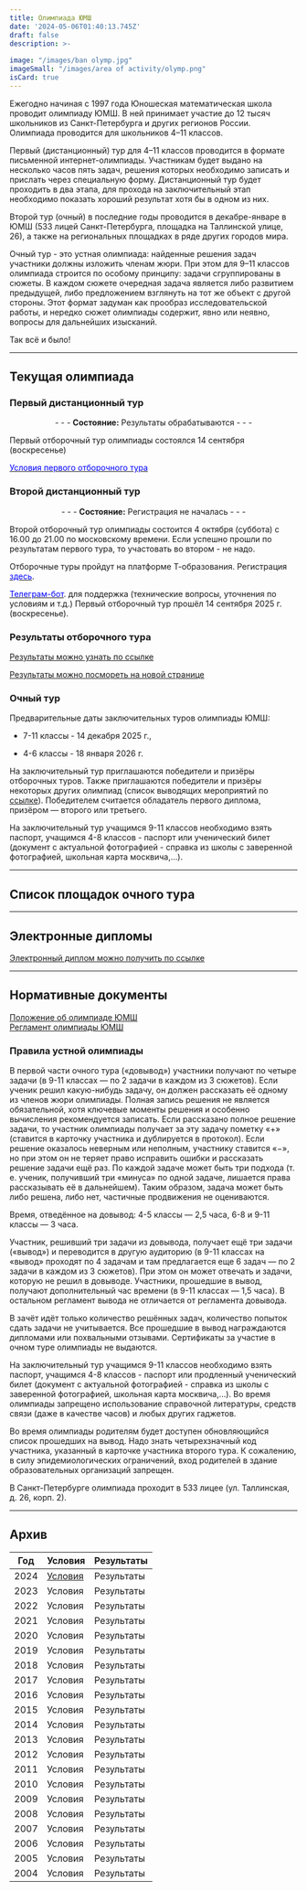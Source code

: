 ```yaml
---
title: Олимпиада ЮМШ
date: '2024-05-06T01:40:13.745Z'
draft: false
description: >-
  
image: "/images/ban olymp.jpg"
imageSmall: "/images/area of ​​activity/olymp.png"
isCard: true
---
```


Ежегодно начиная с 1997 года Юношеская математическая школа проводит олимпиаду ЮМШ. В ней принимает участие до 12 тысяч школьников из Санкт-Петербурга и других регионов России. Олимпиада проводится для школьников 4–11 классов. 

Первый (дистанционный) тур для 4–11 классов проводится в формате письменной интернет-олимпиады. Участникам будет выдано на несколько часов пять задач, решения которых необходимо записать и прислать через специальную форму. Дистанционный тур будет проходить в два этапа, для прохода на заключительный этап необходимо показать хороший результат хотя бы в одном из них.

Второй тур (очный) в последние годы проводится в декабре-январе в ЮМШ (533 лицей Санкт-Петербурга, площадка на Таллинской улице, 26), а также на региональных площадках в ряде других городов мира.

Очный тур - это устная олимпиада: найденные решения задач участники должны изложить членам жюри. При этом для 9–11 классов олимпиада строится по особому принципу: задачи сгруппированы в сюжеты. В каждом сюжете очередная задача является либо развитием предыдущей, либо предложением взглянуть на тот же объект с другой стороны. Этот формат задуман как прообраз исследовательской работы, и нередко сюжет олимпиады содержит, явно или неявно, вопросы для дальнейших изысканий. 

Так всё и было! 

---
## Текущая олимпиада

### Первый дистанционный тур

<p style="text-align: center;"> - - -  <b>Состояние:</b> Результаты обрабатываются  - - - </p>

Первый отборочный тур олимпиады состоялся 14 сентября (воскресенье)

[<span style="color:blue">Условия первого отборочного тура</span>](https://yumsh.ru/cms/sites/default/files/olymp_25_26-1.pdf)

### Второй дистанционный тур

<p style="text-align: center;"> - - - <b>Состояние:</b> Регистрация не началась  - - - </p>

Второй отборочный тур олимпиады состоится 4 октября (суббота) с 16.00 до 21.00 по московскому времени. Если успешно прошли по результатам первого тура, то участовать во втором - не надо.

Отборочные туры пройдут на платформе Т-образования. Регистрация [<span style="color:blue">здесь</span>](https://education.tbank.ru/school/events/yumsh-olymp/).

[<span style="color:blue">Телеграм-бот</span>](https://t.me/t_olymp_UMSH_bot). для поддержка (технические вопросы, уточнения по условиям и т.д.)
Первый отборочный тур прошёл 14 сентября 2025 г. (воскресенье). 

### Результаты отборочного тура

[Результаты можно узнать по ссылке](https://yumsh.ru/cms/ol-query)

[Результаты можно посмореть на новой странице](https://zverevzve.github.io/YUMSH-site/olymp/result/)

### Очный тур

Предварительные даты заключительных туров олимпиады ЮМШ:

+ 7-11 классы - 14 декабря 2025 г., 

+ 4-6 классы - 18 января 2026 г.

На заключительный тур приглашаются победители и призёры отборочных туров. Также приглашаются победители и призёры некоторых других олимпиад (список выводящих мероприятий по [ссылке](https://zverevzve.github.io/YUMSH-site/olymp/list/)). Победителем считается обладатель первого диплома, призёром — второго или третьего.

На заключительный тур учащимся 9-11 классов необходимо взять паспорт, учащимся 4-8 классов - паспорт или ученический билет (документ с актуальной фотографией - справка из школы с заверенной фотографией, школьная карта москвича,...).

---
## Список площадок очного тура


---
## Электронные дипломы

[Электронный диплом можно получить по ссылке](https://yumsh.ru/cms/ol-tour2)

---
## Нормативные документы

[Положение об олимпиаде ЮМШ](/doc/polozhenie_yumsh.pdf)  
[Регламент олимпиады ЮМШ](/doc/reglament_yumsh.pdf)

### Правила устной олимпиады

В первой части очного тура («довывод») участники получают по четыре задачи (в 9-11 классах — по 2 задачи в каждом из 3 сюжетов). Если ученик решил какую-нибудь задачу, он должен рассказать её одному из членов жюри олимпиады. Полная запись решения не является обязательной, хотя ключевые моменты решения и особенно вычисления рекомендуется записать. Если рассказано полное решение задачи, то участник олимпиады получает за эту задачу пометку «+» (ставится в карточку участника и дублируется в протокол). Если решение оказалось неверным или неполным, участнику ставится «−», но при этом он не теряет право исправить ошибки и рассказать решение задачи ещё раз. По каждой задаче может быть три подхода (т. е. ученик, получивший три «минуса» по одной задаче, лишается права рассказывать её в дальнейшем). Таким образом, задача может быть либо решена, либо нет, частичные продвижения не оцениваются.

Время, отведённое на довывод: 4-5 классы — 2,5 часа, 6-8 и 9-11 классы — 3 часа.

Участник, решивший три задачи из довывода, получает ещё три задачи («вывод») и переводится в другую аудиторию (в 9-11 классах на «вывод» проходят по 4 задачам и там предлагается еще 6 задач — по 2 задачи в каждом из 3 сюжетов). При этом он может отвечать и задачи, которую не решил в довыводе. Участники, прошедшие в вывод, получают дополнительный час времени (в 9-11 классах — 1,5 часа). В остальном регламент вывода не отличается от регламента довывода.

В зачёт идёт только количество решённых задач, количество попыток сдать задачи не учитывается. Все прошедшие в вывод награждаются дипломами или похвальными отзывами. Сертификаты за участие в очном туре олимпиады не выдаются.

На заключительный тур учащимся 9-11 классов необходимо взять паспорт, учащимся 4-8 классов - паспорт или продленный ученический билет (документ с актуальной фотографией - справка из школы с заверенной фотографией, школьная карта москвича,...). Во время олимпиады запрещено использование справочной литературы, средств связи (даже в качестве часов) и любых других гаджетов.

Во время олимпиады родителям будет доступен обновляющийся список прошедших на вывод. Надо знать четырехзначный код участника, указанный в карточке участника второго тура. К сожалению, в силу эпидемиологических ограничений, вход родителей в здание образовательных организаций запрещен.

 

В Санкт-Петербурге олимпиада проходит в 533 лицее (ул. Таллинская, д. 26, корп. 2).

---
## Архив

| Год   | Условия | Результаты |
|-------|---------|------------|
| 2024  | [Условия](/doc/olimpiada_yumsh_24-25_usloviya.pdf) | Результаты |
| 2023  | Условия | Результаты |
| 2022  | Условия | Результаты |
| 2021  | Условия | Результаты |
| 2020  | Условия | Результаты |
| 2019  | Условия | Результаты |
| 2018  | Условия | Результаты |
| 2017  | Условия | Результаты |
| 2016  | Условия | Результаты |
| 2015  | Условия | Результаты |
| 2014  | Условия | Результаты |
| 2013  | Условия | Результаты |
| 2012  | Условия | Результаты |
| 2011  | Условия | Результаты |
| 2010  | Условия | Результаты |
| 2009  | Условия | Результаты |
| 2008  | Условия | Результаты |
| 2007  | Условия | Результаты |
| 2006  | Условия | Результаты |
| 2005  | Условия | Результаты |
| 2004  | Условия | Результаты |

